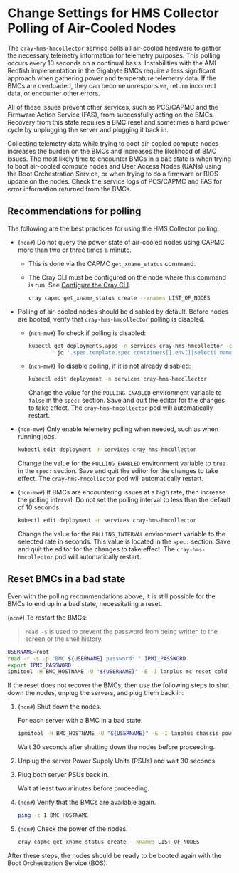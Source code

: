 # Change Settings for HMS Collector Polling of Air-Cooled Nodes

The `cray-hms-hmcollector` service polls all air-cooled hardware to gather the necessary telemetry information
for telemetry purposes. This polling occurs every 10 seconds on a continual basis. Instabilities with the AMI
Redfish implementation in the Gigabyte BMCs require a less significant approach when gathering power and
temperature telemetry data. If the BMCs are overloaded, they can become unresponsive, return incorrect data,
or encounter other errors.

All of these issues prevent other services, such as PCS/CAPMC and the Firmware Action Service \(FAS\), from
successfully acting on the BMCs. Recovery from this state requires a BMC reset and sometimes a hard power
cycle by unplugging the server and plugging it back in.

Collecting telemetry data while trying to boot air-cooled compute nodes increases the burden on the BMCs and
increases the likelihood of BMC issues. The most likely time to encounter BMCs in a bad state is when trying
to boot air-cooled compute nodes and User Access Nodes \(UANs\) using the Boot Orchestration Service, or when
trying to do a firmware or BIOS update on the nodes. Check the service logs of PCS/CAPMC and FAS for error
information returned from the BMCs.

## Recommendations for polling

The following are the best practices for using the HMS Collector polling:

- (`ncn#`) Do not query the power state of air-cooled nodes using CAPMC more than two or three times a minute.

  - This is done via the CAPMC `get_xname_status` command.
  - The Cray CLI must be configured on the node where this command is run. See [Configure the Cray CLI](../configure_cray_cli.md).

      ```bash
      cray capmc get_xname_status create --xnames LIST_OF_NODES
      ```

- Polling of air-cooled nodes should be disabled by default. Before nodes are booted, verify that `cray-hms-hmcollector` polling is disabled.

  - (`ncn-mw#`) To check if polling is disabled:

      ```bash
      kubectl get deployments.apps -n services cray-hms-hmcollector -o json | \
               jq '.spec.template.spec.containers[].env[]|select(.name=="POLLING_ENABLED")'
      ```

  - (`ncn-mw#`) To disable polling, if it is not already disabled:

      ```bash
      kubectl edit deployment -n services cray-hms-hmcollector
      ```

      Change the value for the `POLLING_ENABLED` environment variable to `false` in the `spec:` section. Save and quit the editor for the changes to take effect. The
      `cray-hms-hmcollector` pod will automatically restart.

- (`ncn-mw#`) Only enable telemetry polling when needed, such as when running jobs.

    ```bash
    kubectl edit deployment -n services cray-hms-hmcollector
    ```

    Change the value for the `POLLING_ENABLED` environment variable to `true` in the `spec:` section. Save and quit the editor for the changes to take effect. The `cray-hms-hmcollector` pod will automatically restart.

- (`ncn-mw#`) If BMCs are encountering issues at a high rate, then increase the polling interval. Do not set the polling interval to less than the default of 10 seconds.

    ```bash
    kubectl edit deployment -n services cray-hms-hmcollector
    ```

    Change the value for the `POLLING_INTERVAL` environment variable to the selected rate in seconds. This value is located in the `spec:` section. Save and quit the editor
    for the changes to take effect. The `cray-hms-hmcollector` pod will automatically restart.

## Reset BMCs in a bad state

Even with the polling recommendations above, it is still possible for the BMCs to end up in a bad state, necessitating a reset.

(`ncn#`) To restart the BMCs:

> `read -s` is used to prevent the password from being written to the screen or the shell history.

```bash
USERNAME=root
read -r -s -p "BMC ${USERNAME} password: " IPMI_PASSWORD
export IPMI_PASSWORD
ipmitool -H BMC_HOSTNAME -U "${USERNAME}" -E -I lanplus mc reset cold
```

If the reset does not recover the BMCs, then use the following steps to shut down the nodes, unplug the servers, and plug them back in:

1. (`ncn#`) Shut down the nodes.

    For each server with a BMC in a bad state:

    ```bash
    ipmitool -H BMC_HOSTNAME -U "${USERNAME}" -E -I lanplus chassis power soft
    ```

    Wait 30 seconds after shutting down the nodes before proceeding.

1. Unplug the server Power Supply Units \(PSUs\) and wait 30 seconds.

1. Plug both server PSUs back in.

    Wait at least two minutes before proceeding.

1. (`ncn#`) Verify that the BMCs are available again.

    ```bash
    ping -c 1 BMC_HOSTNAME
    ```

1. (`ncn#`) Check the power of the nodes.

    ```bash
    cray capmc get_xname_status create --xnames LIST_OF_NODES
    ```

After these steps, the nodes should be ready to be booted again with the Boot Orchestration Service (BOS).
